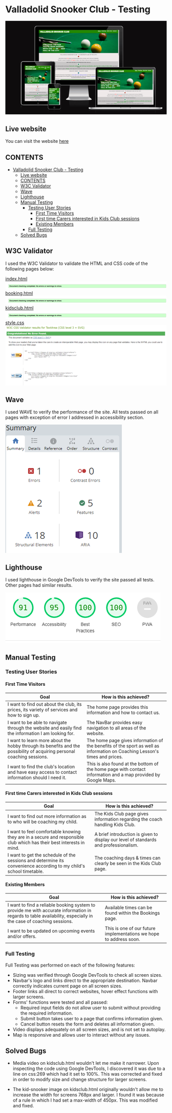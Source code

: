 # Valladolid Snooker Club - Testing

![screenshot of site on amiresponsive](documentation/amiresponsive-snooker-img.png)

## Live website

You can visit the website [here](https://jonathandussot.github.io/valladolid-snooker-club/)

## CONTENTS

- [Valladolid Snooker Club - Testing](#valladolid-snooker-club---testing)
  - [Live website](#live-website)
  - [CONTENTS](#contents)
  - [W3C Validator](#w3c-validator)
  - [Wave](#wave)
  - [Lighthouse](#lighthouse)
  - [Manual Testing](#manual-testing)
    - [Testing User Stories](#testing-user-stories)
      - [First Time Visitors](#first-time-visitors)
      - [First time Carers interested in Kids Club sessions](#first-time-carers-interested-in-kids-club-sessions)
      - [Existing Members](#existing-members)
    - [Full Testing](#full-testing)
  - [Solved Bugs](#solved-bugs)

## W3C Validator

I used the W3C Validator to validate the HTML and CSS code of the following pages below:

[index.html](index.html)
![screenshot of index.html being validated](documentation/index-w3c.png)
[booking.html](bookings.html)
![screenshot of bookings.html being validated](documentation/bookings-w3c.png)
[kidsclub.html](kidsclub.html)
![screenshot of kidsclub.html being validated](documentation/kidsclub-w3c.png)
[style.css](assets/css/style.css)
![screenshot of style.css being validated](documentation/styles-w3c.png)

## Wave

I used WAVE to verify the performance of the site. All tests passed on all pages with exception of error I addressed in accessibility section.

![screenshot of performance on WAVE](documentation/wave-performance-screenshot.png)

## Lighthouse

I used lighthouse in Google DevTools to verify the site passed all tests. Other pages had similar results.

![screenshot of performance on Lighthouse](documentation/lighthouse-performance-screenshot.png)

## Manual Testing

### Testing User Stories

#### First Time Visitors

| Goal | How is this achieved? |
|---|---|
|I want to find out about the club, its prices, its variety of services and how to sign up.| The home page provides this information and how to contact us.|
|I want to be able to navigate through the website and easily find the information I am looking for.| The NavBar provides easy navigation to all areas of the website. |
|I want to learn more about the hobby through its benefits and the possibility of acquiring personal coaching sessions.| The home page gives information of the benefits of the sport as well as information on Coaching Lesson's times and prices.|
|I want to find the club's location and have easy access to contact information should I need it.| This is also found at the bottom of the home page with contact information and a map provided by Google Maps.|

#### First time Carers interested in Kids Club sessions

| Goal | How is this achieved? |
|---|---|
|I want to find out more information as to who will be coaching my child.| The Kids Club page gives information regarding the coach handling Kids Club.|
|I want to feel comfortable knowing they are in a secure and responsible club which has their best interests in mind.| A brief introduction is given to display our level of standards and professionalism.|
|I want to get the schedule of the sessions and determine its convenience according to my child's school timetable.| The coaching days & times can clearly be seen in the Kids Club page.|

#### Existing Members

| Goal | How is this achieved? |
|---|---|
|I want to find a reliable booking system to provide me with accurate information in regards to table availability, especially in the case of coaching sessions.| Available times can be found within the Bookings page.|
|I want to be updated on upcoming events and/or offers.| This is one of our future implementations we hope to address soon.|

### Full Testing

Full Testing was performed on each of the following features:

- Sizing was verified through Google DevTools to check all screen sizes.
- Navbar's logo and links direct to the appropriate destination.  Navbar correctly indicates current page on all screen sizes.
- Footer links all direct to correct websites, hover effect functions with larger screens.
- Forms' functions were tested and all passed:
  - Required input fields do not allow user to submit without providing the required information.
  - Submit button takes user to a page that confirms information given.
  - Cancel button resets the form and deletes all information given.
- Video displays adequately on all screen sizes, and is not set to autoplay.
- Map is responsive and allows user to interact without any issues.

## Solved Bugs

- Media video on kidsclub.html wouldn't let me make it narrower.  Upon inspecting the code using Google DevTools, I discovered it was due to a line on css:269 which had it set to 100%. This was corrected and fixed in order to modify size and change structure for larger screens.

- The kid-snooker image on kidsclub.html originally wouldn't allow me to increase the width for screens 768px and larger.  I found it was because of a rule in which I had set a max-width of 450px. This was modified and fixed.
